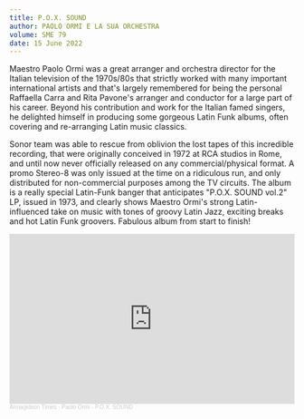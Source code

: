 ```yaml
---
title: P.O.X. SOUND
author: PAOLO ORMI E LA SUA ORCHESTRA
volume: SME 79
date: 15 June 2022
---
```


Maestro Paolo Ormi was a great arranger and orchestra director for the Italian television of the 1970s/80s that strictly worked with many important international artists and that's largely remembered for being the personal Raffaella Carra and Rita Pavone's arranger and conductor for a large part of his career. Beyond his contribution and work for the Italian famed singers, he delighted himself in producing some gorgeous Latin Funk albums, often covering and re-arranging Latin music classics.

Sonor team was able to rescue from oblivion the lost tapes of this incredible recording, that were originally conceived in 1972 at RCA studios in Rome, and until now never officially released on any commercial/physical format. A promo Stereo-8 was only issued at the time on a ridiculous run, and only distributed for non-commercial purposes among the TV circuits. The album is a really special Latin-Funk banger that anticipates "P.O.X. SOUND vol.2" LP, issued in 1973, and clearly shows Maestro Ormi's strong Latin-influenced take on music with tones of groovy Latin Jazz, exciting breaks and hot Latin Funk groovers. Fabulous album from start to finish!

<iframe width="100%" height="300" scrolling="no" frameborder="no" allow="autoplay" src="https://w.soundcloud.com/player/?url=https%3A//api.soundcloud.com/tracks/1275542614&color=%23ff5500&auto_play=false&hide_related=true&show_comments=false&show_user=true&show_reposts=false&show_teaser=false&visual=true"></iframe><div style="font-size: 10px; color: #cccccc;line-break: anywhere;word-break: normal;overflow: hidden;white-space: nowrap;text-overflow: ellipsis; font-family: Interstate,Lucida Grande,Lucida Sans Unicode,Lucida Sans,Garuda,Verdana,Tahoma,sans-serif;font-weight: 100;"><a href="https://soundcloud.com/armagideon-times" title="Armagideon Times" target="_blank" style="color: #cccccc; text-decoration: none;">Armagideon Times</a> · <a href="https://soundcloud.com/armagideon-times/paolo-ormi-pox-sound" title="Paolo Ormi - P.O.X. SOUND" target="_blank" style="color: #cccccc; text-decoration: none;">Paolo Ormi - P.O.X. SOUND</a></div>
